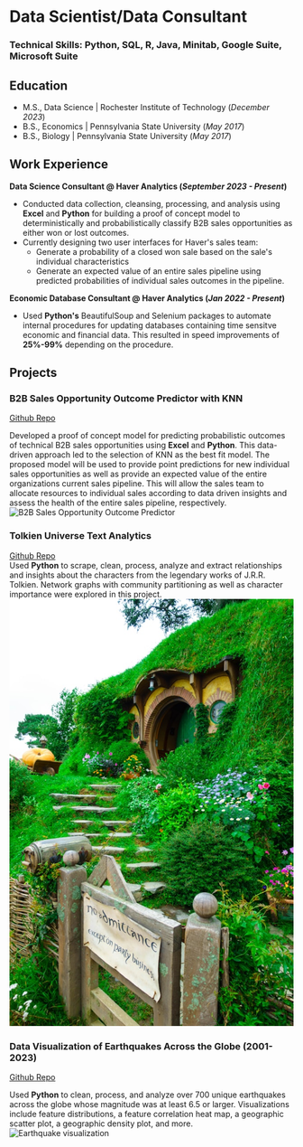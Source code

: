 # Data Scientist/Data Consultant

### Technical Skills: Python, SQL, R, Java, Minitab, Google Suite, Microsoft Suite

## Education						       		
- M.S., Data Science	| Rochester Institute of Technology (_December 2023_)	 			        		
- B.S., Economics | Pennsylvania State University (_May 2017_)
- B.S., Biology | Pennsylvania State University (_May 2017_)

## Work Experience
**Data Science Consultant @ Haver Analytics (_September 2023 - Present_)**
- Conducted data collection, cleansing, processing, and analysis using **Excel** and **Python** for building a proof of concept model to deterministically and probabilistically classify B2B sales opportunities as either won or lost outcomes.
- Currently designing two user interfaces for Haver's sales team:
    - Generate a probability of a closed won sale based on the sale's individual characteristics
    - Generate an expected value of an entire sales pipeline using predicted probabilities of individual sales outcomes in the pipeline.

**Economic Database Consultant @ Haver Analytics (_Jan 2022 - Present_)**
- Used **Python's** BeautifulSoup and Selenium packages to automate internal procedures for updating databases containing time sensitve economic and financial data. This resulted in speed improvements of **25%-99%** depending on the procedure.

## Projects
### B2B Sales Opportunity Outcome Predictor with KNN
[Github Repo]()

Developed a proof of concept model for predicting probabilistic outcomes of technical B2B sales opportunities using **Excel** and **Python**. This data-driven approach led to the selection of KNN as the best fit model. 
The proposed model will be used to provide point predictions for new individual sales opportunities as well as provide an expected value of the entire organizations current sales pipeline. This will allow the sales team to allocate resources to individual sales according to data driven insights and assess the health of the entire sales pipeline, respectively.
![B2B Sales Opportunity Outcome Predictor](/assets/img/salesteam.jpg)

### Tolkien Universe Text Analytics
[Github Repo](https://github.com/Kevin-Cosgrove/JRRT_Relationship_Network)  
Used **Python** to scrape, clean, process, analyze and extract relationships and insights about the characters from the legendary works of J.R.R. Tolkien. Network graphs with community partitioning as well as character importance were explored in this project.
![Tolkien Universe Text Analytics](/assets/img/shire.jpg)

### Data Visualization of Earthquakes Across the Globe (2001-2023)
[Github Repo]()

Used **Python** to clean, process, and analyze over 700 unique earthquakes across the globe whose magnitude was at least 6.5 or larger.  Visualizations include feature distributions, a feature correlation heat map, a geographic scatter plot, a geographic density plot, and more.
![Earthquake visualization](/assets/img/earthquake.jpg)

